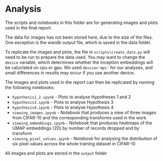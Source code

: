 # Analysis
The scripts and notebooks in this folder are for generating images and plots used in the final report.

The data for images has not been stored here, due to the size of the files. One exception is the wandb output file, which is saved in the data folder.

To replicate the images and plots, the file in `scripts\create_data.py` will need to be run to prepare the data used. You may want to change the `device` variable, which determines whether the inception embeddings will be caluclated on cpu or gpu. We used `device='mps'` for our analyses, and small differences in results may occur if you use another device.

The images and plots used in the report can then be replicated by running the following notebooks:
- `hypothesis1_2.ipynb` - Plots to analyse Hypotheses 1 and 2
- `hypothesis3.ipynb` - Plots to analyse Hypothesis 3
- `hypothesis4.ipynb` - Plots to analyse Hypothesis 4
- `viewing_images.ipynb` - Notebook that produces a view of three images from CIFAR-10 and the corresponding transforms used in the work
- `viewing_embeddings.ipynb` - Notebook that produces heatmaps of the UMAP embeddings (2D) by number of records dropped and by transform
- `viewing_pixel_values.ipynb` - Notebook for analysing the distribution of six pixel values across the whole training dataset in CIFAR-10

All images and plots are stored in the `output` folder

